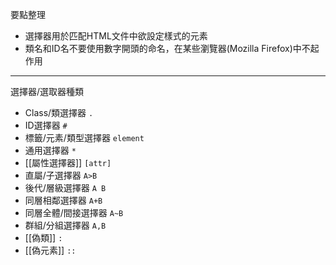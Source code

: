 要點整理
- 選擇器用於匹配HTML文件中欲設定樣式的元素
- 類名和ID名不要使用數字開頭的命名，在某些瀏覽器(Mozilla Firefox)中不起作用

---

選擇器/選取器種類
- Class/類選擇器 `.`
- ID選擇器 `#`
- 標籤/元素/類型選擇器 `element`
- 通用選擇器 `*`
- [[屬性選擇器]] `[attr]`
- 直屬/子選擇器 `A>B`
- 後代/層級選擇器 `A B`
- 同層相鄰選擇器 `A+B`
- 同層全體/間接選擇器 `A~B`
- 群組/分組選擇器 `A,B`
- [[偽類]] `:`
- [[偽元素]] `::`